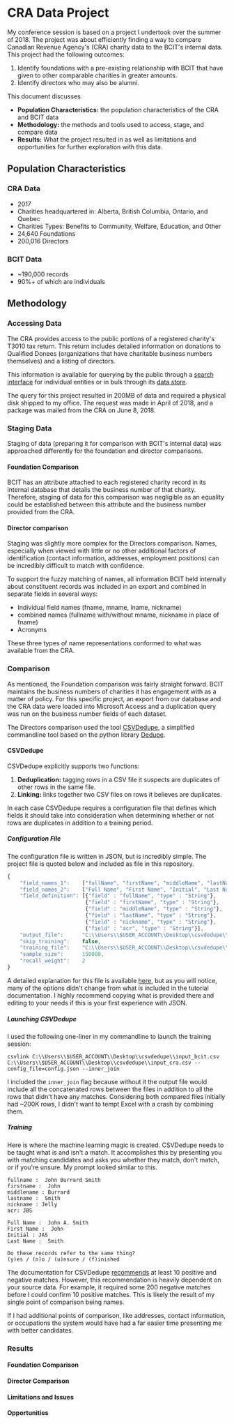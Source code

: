 # CRA Data Project
My conference session is based on a project I undertook over the summer of 2018. The project was about efficiently finding a way to compare Canadian Revenue Agency's (CRA) charity data to the BCIT's internal data. This project had the following outcomes:

1. Identify foundations with a pre-existing relationship with BCIT that have given to other comparable charities in greater amounts.
2. Identify directors who may also be alumni.

This document discusses

- **Population Characteristics:** the population characteristics of the CRA and BCIT data
- **Methodology:** the methods and tools used to access, stage, and compare data
- **Results:** What the project resulted in as well as limitations and opportunities for further exploration with this data.

## Population Characteristics
### CRA Data
- 2017
- Charities headquartered in: Alberta, British Columbia, Ontario, and Quebec
- Charities Types: Benefits to Community, Welfare, Education, and Other
- 24,640 Foundations
- 200,016 Directors

### BCIT Data
- ~190,000 records
- 90%+ of which are individuals

## Methodology
### Accessing Data
The CRA provides access to the public portions of a registered charity's T3010 tax return. This return includes detailed information on donations to Qualified Donees (organizations that have charitable business numbers themselves) and a listing of directors.

This information is available for querying by the public through a [search interface](https://www.canada.ca/en/revenue-agency/services/charities-giving/charities-listings.html) for individual entities or in bulk through its [data store](http://www.cra-arc.gc.ca/chrts-gvng/lstngs/rqstfrm-eng.html).

The query for this project resulted in 200MB of data and required a physical disk shipped to my office. The request was made in April of 2018, and a package was mailed from the CRA on June 8, 2018.

### Staging Data
Staging of data (preparing it for comparison with BCIT's internal data) was approached differently for the foundation and director comparisons.

#### Foundation Comparison
BCIT has an attribute attached to each registered charity record in its internal database that details the business number of that charity. Therefore, staging of data for this comparison was negligible as an equality could be established between this attribute and the business number provided from the CRA.

#### Director comparison
Staging was slightly more complex for the Directors comparison. Names, especially when viewed with little or no other additional factors of identification (contact information, addresses, employment positions) can be incredibly difficult to match with confidence. 

To support the fuzzy matching of names, all information BCIT held internally about constituent records was included in an export and combined in separate fields in several ways:

- Individual field names (fname, mname, lname, nickname)
- combined names (fullname with/without mname, nickname in place of fname)
- Acronyms

These three types of name representations conformed to what was available from the CRA.

### Comparison
As mentioned, the Foundation comparison was fairly straight forward. BCIT maintains the business numbers of charities it has engagement with as a matter of policy. For this specific project, an export from our database and the CRA data were loaded into Microsoft Access and a duplication query was run on the business number fields of each dataset.

The Directors comparison used the tool [CSVDedupe](https://github.com/dedupeio/csvdedupe), a simplified commandline tool based on the python library [Dedupe](https://dedupe.io/).

#### CSVDedupe
CSVDedupe explicitly supports two functions: 

1. **Deduplication:** tagging rows in a CSV file it suspects are duplicates of other rows in the same file.
2. **Linking:** links together two CSV files on rows it believes are duplicates.

In each case CSVDedupe requires a configuration file that defines which fields it should take into consideration when determining whether or not rows are duplicates in addition to a training period.

##### Configuration File
The configuration file is written in JSON, but is incredibly simple. The project file is quoted below and included as file in this repository.

```Javascript
{
	"field_names_1":	["fullName", "firstName", "middleName", "lastName", "nickname", "acr"],
	"field_names_2":	["Full Name", "First Name", "Initial", "Last Name"],
	"field_definition":	[{"field" : "fullName", "type" : "String"},
						 {"field" : "firstName", "type" : "String"},
						 {"field" : "middleName", "type" : "String"},
						 {"field" : "lastName", "type" : "String"},
						 {"field" : "nickname", "type" : "String"},
						 {"field" : "acr", "type" : "String"}],
	"output_file":		"C:\\Users\\$USER_ACCOUNT\\Desktop\\csvdedupe\\output_cracom2017.csv",
	"skip_training":	false,
	"training_file":	"C:\\Users\\$USER_ACCOUNT\\Desktop\\csvdedupe\\training.json",
	"sample_size":		150000,
	"recall_weight":	2
}
```

A detailed explanation for this file is available [here](https://github.com/dedupeio/csvdedupe#csvlink), but as you will notice, many of the options didn't change from what is included in the tutorial documentation. I highly recommend copying what is provided there and editing to your needs if this is your first experience with JSON.

##### Launching CSVDedupe
I used the following one-liner in my commandline to launch the training session:

```
csvlink C:\\Users\\$USER_ACCOUNT\\Desktop\\csvdedupe\\input_bcit.csv C:\\Users\\$USER_ACCOUNT\\Desktop\\csvdedupe\\input_cra.csv --config_file=config.json --inner_join
```

I included the ```inner_join``` flag because without it the output file would include all the concatenated rows between the files in addition to all the rows that didn't have any matches. Considering both compared files initially had ~200K rows, I didn't want to tempt Excel with a crash by combining them.

##### Training
Here is where the machine learning magic is created. CSVDedupe needs to be taught what is and isn't a match. It accomplishes this by presenting you with matching candidates and asks you whether they match, don't match, or if you're unsure. My prompt looked similar to this.

```
fullname :  John Burrard Smith
firstname :  John
middlename : Burrard
lastname :  Smith
nickname : Jelly
acr: JBS

Full Name :  John A. Smith
First Name :  John
Initial : JAS
Last Name :  Smith

Do these records refer to the same thing?
(y)es / (n)o / (u)nsure / (f)inished
```

The documentation for CSVDedupe [recommends](https://github.com/dedupeio/csvdedupe#training) at least 10 positive and negative matches. However, this recommendation is heavily dependent on your source data. For example, it required some 200 negative matches before I could confirm 10 positive matches. This is likely the result of my single point of comparison being names. 

If I had additional points of comparison, like addresses, contact information, or occupations the system would have had a far easier time presenting me with better candidates.

### Results
#### Foundation Comparison

#### Director Comparison

#### Limitations and Issues

#### Opportunities
